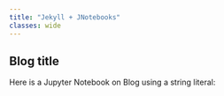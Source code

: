 ```yaml
---
title: "Jekyll + JNotebooks"
classes: wide
---
```


## Blog title

Here is a Jupyter Notebook on Blog using a string literal:
